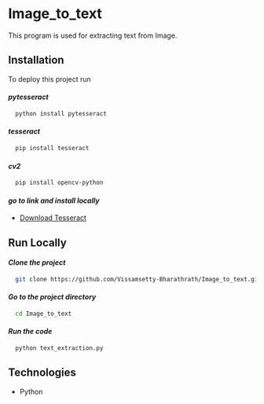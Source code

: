 # Image_to_text
This program is used for extracting text from Image.

## Installation

To deploy this project run

#### *pytesseract* 
```bash
  python install pytesseract
```
#### *tesseract* 
```bash
  pip install tesseract
```
#### *cv2* 
```bash
  pip install opencv-python
```
#### *go to link and install locally*
- [Download Tesseract](https://github.com/UB-Mannheim/tesseract/wiki)

## Run Locally

#### *Clone the project*

```bash
  git clone https://github.com/Vissamsetty-Bharathrath/Image_to_text.git
```

#### *Go to the project directory*

```bash
  cd Image_to_text
```

#### *Run the code*

```bash
  python text_extraction.py 
```

## Technologies
- Python


